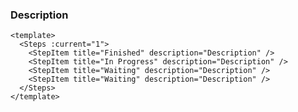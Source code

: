 ### Description

<!--start-code-->

```vue
<template>
  <Steps :current="1">
    <StepItem title="Finished" description="Description" />
    <StepItem title="In Progress" description="Description" />
    <StepItem title="Waiting" description="Description" />
    <StepItem title="Waiting" description="Description" />
  </Steps>
</template>
```

<!--end-code-->
